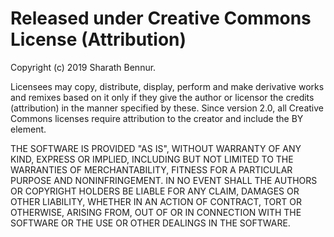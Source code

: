 # Released under Creative Commons License (Attribution) 

Copyright (c) 2019 Sharath Bennur.

Licensees may copy, distribute, display, perform and make derivative works and remixes based on it only if they give the author or licensor the credits (attribution) in the manner specified by these. Since version 2.0, all Creative Commons licenses require attribution to the creator and include the BY element.

THE SOFTWARE IS PROVIDED "AS IS", WITHOUT WARRANTY OF ANY KIND, EXPRESS OR IMPLIED, INCLUDING BUT NOT LIMITED TO THE WARRANTIES OF MERCHANTABILITY, FITNESS FOR A PARTICULAR PURPOSE AND NONINFRINGEMENT. IN NO EVENT SHALL THE AUTHORS OR COPYRIGHT HOLDERS BE LIABLE FOR ANY CLAIM, DAMAGES OR OTHER LIABILITY, WHETHER IN AN ACTION OF CONTRACT, TORT OR OTHERWISE, ARISING FROM, OUT OF OR IN CONNECTION WITH THE SOFTWARE OR THE USE OR OTHER DEALINGS IN THE SOFTWARE.
